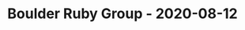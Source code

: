 ---
layout: post
title: Boulder Ruby Group - 2020-08-12
datetime: '2020-08-12T17:30:00-06:00'
name: Boulder Ruby Group
external_url: https://www.meetup.com/boulder_ruby_group/events/fzqshrybclbqb/
online_event: true
year_month: 2020-08
---